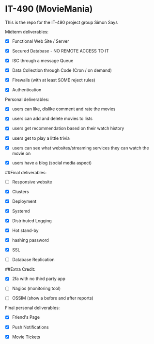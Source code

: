 # IT-490 (MovieMania)
This is the repo for the IT-490 project group Simon Says

Midterm deliverables:

- [x] Functional Web Site / Server

- [x] Secured Database - NO REMOTE ACCESS TO IT

- [x] ISC through a message Queue

- [x] Data Collection through Code (Cron / on demand)

- [x] Firewalls (with at least SOME reject rules)

- [x] Authentication


Personal deliverables:

- [x] users can like, dislike comment and rate the movies
  
- [x] users can add and delete movies to lists
      
- [x] users get recommendation based on their watch history
      
- [x] users get to play a little trivia
      
- [x] users can see what websites/streaming services they can watch the movie on
      
- [x] users have a blog (social media aspect)

##Final deliverables:

- [ ] Responsive website

- [x] Clusters

- [x] Deployment

- [x] Systemd

- [x] Distributed Logging

- [x] Hot stand-by
  
- [x] hashing password
                  
- [x] SSL
            
- [ ] Database Replication

##Extra Credit:

      
- [x] 2fa with no third party app
      
- [ ] Nagios (monitoring tool)
      
- [ ] OSSIM (show a before and after reports)

Final personal deliverables:

- [x] Friend's Page
- [x] Push Notifications
- [x] Movie Tickets


